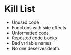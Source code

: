Kill List
=========
* Unused code
* Functions with side effects
* Unformatted code
* Repeated code blocks
* Bad variable names
* No one deserves death.
